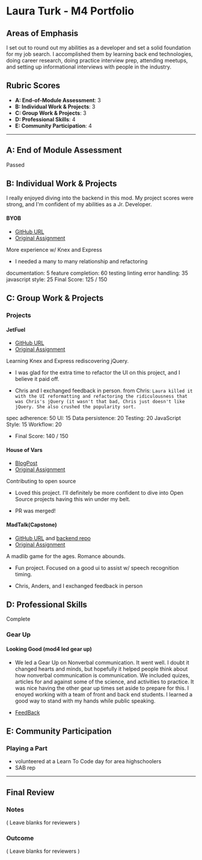 # Laura Turk - M4 Portfolio

## Areas of Emphasis

I set out to round out my abilities as a developer and set a solid foundation for my job search. I accomplished them by learning back end technologies, doing career research, doing practice interview prep, attending meetups, and setting up informational interviews with people in the industry.

## Rubric Scores

* **A: End-of-Module Assessment**: 3
* **B: Individual Work & Projects**: 3
* **C: Group Work & Projects**: 3
* **D: Professional Skills**: 4
* **E: Community Participation**: 4

-----------------------

## A: End of Module Assessment

Passed


## B: Individual Work & Projects

I really enjoyed diving into the backend in this mod. My project scores were strong, and I'm confident of my abilities as a Jr. Developer. 

#### BYOB

* [GitHub URL](https://github.com/lauraturk/lt-byob)
* [Original Assignment](http://frontend.turing.io/projects/build-your-own-backend.html)

More experience w/ Knex and Express

* I needed a many to many relationship and refactoring


documentation: 5
feature completion: 60
testing linting error handling: 35
javascript style: 25
Final Score: 125 / 150

## C: Group Work & Projects

### Projects

#### JetFuel

* [GitHub URL](https://github.com/lauraturk/jet_fuel)
* [Original Assignment](http://frontend.turing.io/projects/jet-fuel.html)

Learning Knex and Express rediscovering jQuery.

* I was glad for the extra time to refactor the UI on this project, and I believe it paid off.

* Chris and I exchanged feedback in person. from Chris: ```Laura killed it with the UI reformatting and refactoring the ridiculousness that was Chris's jQuery (it wasn't that bad, Chris just doesn't like jQuery. She also crushed the popularity sort.```

spec adherence: 50
UI: 15
Data persistence: 20
Testing: 20
JavaScript Style: 15
Workflow: 20

* Final Score: 140 / 150

#### House of Vars

* [BlogPost](https://medium.com/@LauraTheTurk/in-the-mix-in-51d7d5099574)
* [Original Assignment](http://frontend.turing.io/projects/house-of-vars.html)

Contributing to open source

* Loved this project. I'll definitely be more confident to dive into Open Source projects having this win under my belt. 

* PR was merged!


#### MadTalk(Capstone)

* [GitHub URL](https://github.com/lauraturk/MadTalk) and [backend repo](https://github.com/lauraturk/lt-byob)
* [Original Assignment](http://frontend.turing.io/projects/capstone.html)

A madlib game for the ages. Romance abounds. 

* Fun project. Focused on a good ui to assist w/ speech recognition timing.

* Chris, Anders, and I exchanged feedback in person

## D: Professional Skills
Complete

### Gear Up
#### Looking Good (mod4 led gear up)

* We led a Gear Up on Nonverbal communication. It went well. I doubt it changed hearts and minds, but hopefully it helped people think about how nonverbal communication is communication. We included quizes, articles for and against some of the science, and activities to practice. It was nice having the other gear up times set aside to prepare for this. I enoyed working with a team of front and back end students. I learned a good way to stand with my hands while public speaking.

* [FeedBack](https://docs.google.com/spreadsheets/d/1JrdIvzIwLUIn_lvMM6mHsACgPUGy6sbA6ca13mYyCSg/edit#gid=1451218750)

## E: Community Participation

### Playing a Part

* volunteered at a Learn To Code day for area highschoolers
* SAB rep

------------------

## Final Review

### Notes

( Leave blanks for reviewers )

### Outcome

( Leave blanks for reviewers )

